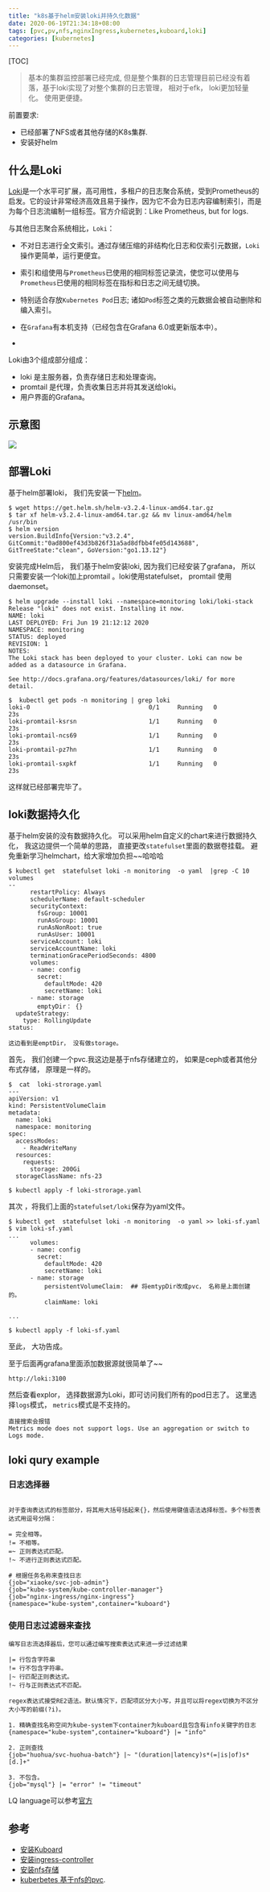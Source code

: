 ```yaml
---
title: "k8s基于helm安装loki并持久化数据"
date: 2020-06-19T21:34:18+08:00
tags: [pvc,pv,nfs,nginxIngress,kubernetes,kuboard,loki]
categories: [kubernetes]
---
```


[TOC]

> 基本的集群监控部署已经完成,  但是整个集群的日志管理目前已经没有着落，基于loki实现了对整个集群的日志管理， 相对于efk， loki更加轻量化。 使用更便捷。

前置要求:  

- 已经部署了NFS或者其他存储的K8s集群.
- 安装好helm

## 什么是Loki

[Loki](https://github.com/grafana/loki)是一个水平可扩展，高可用性，多租户的日志聚合系统，受到Prometheus的启发。它的设计非常经济高效且易于操作，因为它不会为日志内容编制索引，而是为每个日志流编制一组标签。官方介绍说到：Like Prometheus, but for logs.

与其他日志聚合系统相比，`Loki`：

- 不对日志进行全文索引。通过存储压缩的非结构化日志和仅索引元数据，`Loki`操作更简单，运行更便宜。
- 索引和组使用与`Prometheus`已使用的相同标签记录流，使您可以使用与`Prometheus`已使用的相同标签在指标和日志之间无缝切换。
- 特别适合存放`Kubernetes Pod`日志; 诸如`Pod`标签之类的元数据会被自动删除和编入索引。
- 在`Grafana`有本机支持（已经包含在Grafana 6.0或更新版本中）。

- 

Loki由3个组成部分组成：

- loki 是主服务器，负责存储日志和处理查询。
- promtail 是代理，负责收集日志并将其发送给loki。
- 用户界面的Grafana。

## 示意图

![](https://oss.fenghong.tech/k8s/k8s_20200619204216.jpg)

## 部署Loki

基于helm部署loki， 我们先安装一下[helm](https://helm.sh/docs/intro/quickstart/)。

```
$ wget https://get.helm.sh/helm-v3.2.4-linux-amd64.tar.gz
$ tar xf helm-v3.2.4-linux-amd64.tar.gz && mv linux-amd64/helm /usr/bin
$ helm version
version.BuildInfo{Version:"v3.2.4", GitCommit:"0ad800ef43d3b826f31a5ad8dfbb4fe05d143688", GitTreeState:"clean", GoVersion:"go1.13.12"}
```

安装完成Helm后， 我们基于helm安装loki,  因为我们已经安装了grafana， 所以只需要安装一个loki加上promtail 。loki使用statefulset， promtail 使用daemonset。 

```
$ helm upgrade --install loki --namespace=monitoring loki/loki-stack
Release "loki" does not exist. Installing it now.
NAME: loki
LAST DEPLOYED: Fri Jun 19 21:12:12 2020
NAMESPACE: monitoring
STATUS: deployed
REVISION: 1
NOTES:
The Loki stack has been deployed to your cluster. Loki can now be added as a datasource in Grafana.

See http://docs.grafana.org/features/datasources/loki/ for more detail.

$  kubectl get pods -n monitoring | grep loki
loki-0                                 0/1     Running   0          23s
loki-promtail-ksrsn                    1/1     Running   0          23s
loki-promtail-ncs69                    1/1     Running   0          23s
loki-promtail-pz7hn                    1/1     Running   0          23s
loki-promtail-sxpkf                    1/1     Running   0          23s
```

这样就已经部署完毕了。 

## loki数据持久化

基于helm安装的没有数据持久化。 可以采用helm自定义的chart来进行数据持久化， 我这边提供一个简单的思路， 直接更改`statefulset`里面的数据卷挂载。 避免重新学习helmchart，给大家增加负担~~哈哈哈

```
$ kubectl get  statefulset loki -n monitoring  -o yaml  |grep -C 10 volumes
--
      restartPolicy: Always
      schedulerName: default-scheduler
      securityContext:
        fsGroup: 10001
        runAsGroup: 10001
        runAsNonRoot: true
        runAsUser: 10001
      serviceAccount: loki
      serviceAccountName: loki
      terminationGracePeriodSeconds: 4800
      volumes:
      - name: config
        secret:
          defaultMode: 420
          secretName: loki
      - name: storage
        emptyDir： {}
  updateStrategy:
    type: RollingUpdate
status:

这边看到是emptDir， 没有做storage。
```

首先， 我们创建一个pvc.我这边是基于nfs存储建立的， 如果是ceph或者其他分布式存储， 原理是一样的。

```
$  cat  loki-strorage.yaml
---
apiVersion: v1
kind: PersistentVolumeClaim
metadata:
  name: loki
  namespace: monitoring
spec:
  accessModes:
    - ReadWriteMany
  resources:
    requests:
      storage: 200Gi
  storageClassName: nfs-23

$ kubectl apply -f loki-strorage.yaml
```

其次 ，将我们上面的`statefulset/loki`保存为yaml文件。

```
$ kubectl get  statefulset loki -n monitoring  -o yaml >> loki-sf.yaml
$ vim loki-sf.yaml
...
      volumes:
      - name: config
        secret:
          defaultMode: 420
          secretName: loki
      - name: storage
          persistentVolumeClaim:  ## 将emtypDir改成pvc， 名称是上面创建的。
          claimName: loki

...

$ kubectl apply -f loki-sf.yaml
```

至此， 大功告成。

至于后面再grafana里面添加数据源就很简单了~~ 

```
http://loki:3100
```

然后查看explor， 选择数据源为Loki，即可访问我们所有的pod日志了。 这里选择`logs`模式， `metrics`模式是不支持的。

```
直接搜索会报错
Metrics mode does not support logs. Use an aggregation or switch to Logs mode.
```

## loki qury example

### 日志选择器

```

对于查询表达式的标签部分，将其用大括号括起来{}，然后使用键值语法选择标签。多个标签表达式用逗号分隔：

= 完全相等。
!= 不相等。
=~ 正则表达式匹配。
!~ 不进行正则表达式匹配。

# 根据任务名称来查找日志
{job="xiaoke/svc-job-admin"}
{job="kube-system/kube-controller-manager"}
{job="nginx-ingress/nginx-ingress"}
{namespace="kube-system",container="kuboard"}

```

### 使用日志过滤器来查找

```
编写日志流选择器后，您可以通过编写搜索表达式来进一步过滤结果

|= 行包含字符串
!= 行不包含字符串。
|~ 行匹配正则表达式。
!~ 行与正则表达式不匹配。

regex表达式接受RE2语法。默认情况下，匹配项区分大小写，并且可以将regex切换为不区分大小写的前缀(?i)。

1. 精确查找名称空间为kube-system下container为kuboard且包含有info关键字的日志
{namespace="kube-system",container="kuboard"} |= "info"

2. 正则查找
{job="huohua/svc-huohua-batch"} |~ "(duration|latency)s*(=|is|of)s*[d.]+"

3. 不包含。
{job="mysql"} |= "error" != "timeout"
```

LQ language可以参考[官方](https://github.com/grafana/loki/blob/master/docs/logql.md)

## 参考

- [安装Kuboard](https://kuboard.cn/install/install-dashboard-offline.html)
- [安装ingress-controller](https://kuboard.cn/install/install-k8s.html)
- [安装nfs存储](https://kuboard.cn/learning/k8s-intermediate/persistent/nfs.html)
- [kuberbetes 基于nfs的pvc](https://fenghong.tech/post/kubernetes/kubeadm-pvc/).

